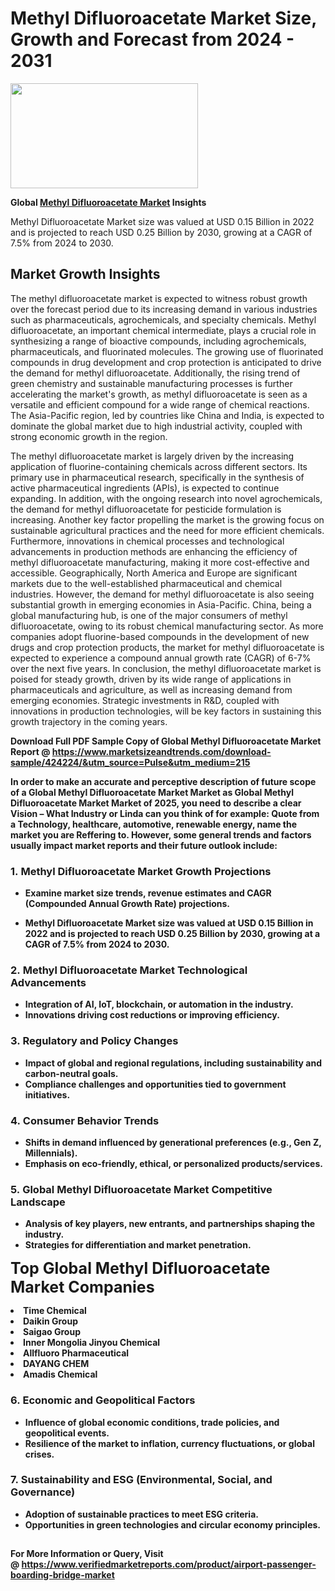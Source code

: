 <H1>Methyl Difluoroacetate Market Size, Growth and Forecast from 2024 - 2031</H1><img class="aligncenter size-medium wp-image-584254" src="https://thirdeyenews.in/wp-content/uploads/2024/09/Global-Market-Research-300x168.jpeg" alt="" width="300" height="168" /><p><strong>Global&nbsp;<a href="https://www.marketsizeandtrends.com/download-sample/424224/&amp;utm_source=Pulse&amp;utm_medium=215">Methyl Difluoroacetate Market</a> Insights</strong></p><p>Methyl Difluoroacetate Market size was valued at USD 0.15 Billion in 2022 and is projected to reach USD 0.25 Billion by 2030, growing at a CAGR of 7.5% from 2024 to 2030.</p><p><h2>Market Growth Insights</h2> <p>The methyl difluoroacetate market is expected to witness robust growth over the forecast period due to its increasing demand in various industries such as pharmaceuticals, agrochemicals, and specialty chemicals. Methyl difluoroacetate, an important chemical intermediate, plays a crucial role in synthesizing a range of bioactive compounds, including agrochemicals, pharmaceuticals, and fluorinated molecules. The growing use of fluorinated compounds in drug development and crop protection is anticipated to drive the demand for methyl difluoroacetate. Additionally, the rising trend of green chemistry and sustainable manufacturing processes is further accelerating the market's growth, as methyl difluoroacetate is seen as a versatile and efficient compound for a wide range of chemical reactions. The Asia-Pacific region, led by countries like China and India, is expected to dominate the global market due to high industrial activity, coupled with strong economic growth in the region.</p> <p><strong></strong></p> <p>The methyl difluoroacetate market is largely driven by the increasing application of fluorine-containing chemicals across different sectors. Its primary use in pharmaceutical research, specifically in the synthesis of active pharmaceutical ingredients (APIs), is expected to continue expanding. In addition, with the ongoing research into novel agrochemicals, the demand for methyl difluoroacetate for pesticide formulation is increasing. Another key factor propelling the market is the growing focus on sustainable agricultural practices and the need for more efficient chemicals. Furthermore, innovations in chemical processes and technological advancements in production methods are enhancing the efficiency of methyl difluoroacetate manufacturing, making it more cost-effective and accessible. Geographically, North America and Europe are significant markets due to the well-established pharmaceutical and chemical industries. However, the demand for methyl difluoroacetate is also seeing substantial growth in emerging economies in Asia-Pacific. China, being a global manufacturing hub, is one of the major consumers of methyl difluoroacetate, owing to its robust chemical manufacturing sector. As more companies adopt fluorine-based compounds in the development of new drugs and crop protection products, the market for methyl difluoroacetate is expected to experience a compound annual growth rate (CAGR) of 6-7% over the next five years. In conclusion, the methyl difluoroacetate market is poised for steady growth, driven by its wide range of applications in pharmaceuticals and agriculture, as well as increasing demand from emerging economies. Strategic investments in R&D, coupled with innovations in production technologies, will be key factors in sustaining this growth trajectory in the coming years.</p> <p><strong></p><p><span class=""><strong>Download Full PDF Sample Copy of Global Methyl Difluoroacetate Market Report</strong> @ <a href="https://www.marketsizeandtrends.com/download-sample/424224/&amp;utm_source=Pulse&amp;utm_medium=215" target="_blank">https://www.marketsizeandtrends.com/download-sample/424224/&amp;utm_source=Pulse&amp;utm_medium=215</a></span></p><p>In order to make an accurate and perceptive description of future scope of a Global&nbsp;Methyl Difluoroacetate Market Market as Global&nbsp;Methyl Difluoroacetate Market Market of 2025, you need to describe a clear Vision &ndash; What Industry or Linda can you think of for example: Quote from a Technology, healthcare, automotive, renewable energy, name the market you are Reffering to. However, some general trends and factors usually impact market reports and their future outlook include:</p><h3>1.&nbsp;<strong>Methyl Difluoroacetate Market Growth Projections</strong></h3><ul><li>Examine market size trends, revenue estimates and CAGR (Compounded Annual Growth Rate) projections.</li><li><p>Methyl Difluoroacetate Market size was valued at USD 0.15 Billion in 2022 and is projected to reach USD 0.25 Billion by 2030, growing at a CAGR of 7.5% from 2024 to 2030.</p></li></ul><h3>2.&nbsp;<strong>Methyl Difluoroacetate Market Technological Advancements</strong></h3><ul><li>Integration of AI, IoT, blockchain, or automation in the industry.</li><li>Innovations driving cost reductions or improving efficiency.</li></ul><h3>3.&nbsp;<strong>Regulatory and Policy Changes</strong></h3><ul><li>Impact of global and regional regulations, including sustainability and carbon-neutral goals.</li><li>Compliance challenges and opportunities tied to government initiatives.</li></ul><h3>4.&nbsp;<strong>Consumer Behavior Trends</strong></h3><ul><li>Shifts in demand influenced by generational preferences (e.g., Gen Z, Millennials).</li><li>Emphasis on eco-friendly, ethical, or personalized products/services.</li></ul><h3>5.&nbsp;<strong>Global Methyl Difluoroacetate Market Competitive Landscape</strong></h3><ul><li>Analysis of key players, new entrants, and partnerships shaping the industry.</li><li>Strategies for differentiation and market penetration.</li></ul><p data-pm-slice="1 1 []"><span style="color: inherit; font-family: inherit; font-size: 25px;">Top Global Methyl Difluoroacetate Market Companies</span></p><div class="" data-test-id=""><p><li>Time Chemical</li><li> Daikin Group</li><li> Saigao Group</li><li> Inner Mongolia Jinyou Chemical</li><li> Allfluoro Pharmaceutical</li><li> DAYANG CHEM</li><li> Amadis Chemical</li></p></div><h3>6.&nbsp;<strong>Economic and Geopolitical Factors</strong></h3><ul><li>Influence of global economic conditions, trade policies, and geopolitical events.</li><li>Resilience of the market to inflation, currency fluctuations, or global crises.</li></ul><h3>7.&nbsp;<strong>Sustainability and ESG (Environmental, Social, and Governance)</strong></h3><ul><li>Adoption of sustainable practices to meet ESG criteria.</li><li>Opportunities in green technologies and circular economy principles.</li></ul><h2><strong style="font-size: 14px;">For More Information or Query, Visit @&nbsp;</strong><a style="background-color: #ffffff; font-size: 14px;" href="https://www.marketsizeandtrends.com/report/methyl-difluoroacetate-market/" target="_blank">https://www.verifiedmarketreports.com/product/airport-passenger-boarding-bridge-market</a></h2>
